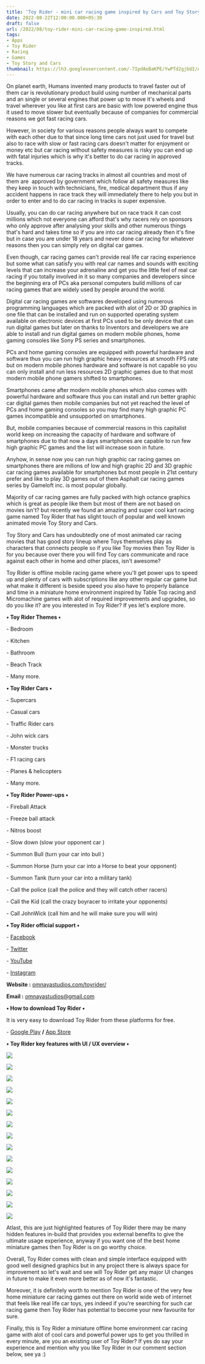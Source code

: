 ```yaml
---
title: 'Toy Rider - mini car racing game inspired by Cars and Toy Story.'
date: 2022-08-22T12:00:00.000+05:30
draft: false
url: /2022/08/toy-rider-mini-car-racing-game-inspired.html
tags: 
- Apps
- Toy Rider
- Racing
- Games
- Toy Story and Cars
thumbnail: https://lh3.googleusercontent.com/-7IpdAeBaKPE/YwPTd2gjbUI/AAAAAAAANQE/nZCMnuHOr5MjxTyKilDriUOhPrrmMklIwCNcBGAsYHQ/s1600/1661195121789857-0.png
---
```


  

On planet earth, Humans invented many products to travel faster out of them car is revolutionary product build using number of mechanical parts and an single or several engines that power up to move it's wheels and travel wherever you like at first cars are basic with low powered engine thus it used to move slower but eventually because of companies for commercial reasons we got fast racing cars.

  

However, in society for various reasons people always want to compete with each other due to that since long time cars not just used for travel but also to race with slow or fast racing cars doesn't matter for enjoyment or money etc but car racing without safety measures is risky you can end up with fatal injuries which is why it's better to do car racing in approved tracks.

  

We have numerous car racing tracks in almost all countries and most of them are  approved by government which follow all safety measures like they keep in touch with technicians, fire, medical department thus if any accident happens in race track they will immediately there to help you but in order to enter and to do car racing in tracks is super expensive.

  

Usually, you can do car racing anywhere but on race track it can cost millions which not everyone can afford that's why racers rely on sponsors who only approve after analysing your skills and other numerous things that's hard and takes time so if you are into car racing already then it's fine but in case you are under 18 years and never done car racing for whatever reasons then you can simply rely on digital car games.

  

Even though, car racing games can't provide real life car racing experience but some what can satisfy you with real car names and sounds with exciting levels that can increase your adrenaline and get you the little feel of real car racing if you totally involved in it so many companies and developers since the beginning era of PCs aka personal computers build millions of car racing games that are widely used by people around the world.

  

Digital car racing games are softwares developed using numerous programming languages which are packed with alot of 2D or 3D graphics in one file that can be installed and run on supported operating system available on electronic devices at first PCs used to be only device that can run digital games but later on thanks to Inventors and developers we are able to install and run digital games on modern mobile phones, home gaming consoles like Sony PS series and smartphones.

  

PCs and home gaming consoles are equipped with powerful hardware and software thus you can run high graphic heavy resources at smooth FPS rate but on modern mobile phones hardware and software is not capable so you can only install and run less resources 2D graphic games due to that most modern mobile phone gamers shifted to smartphones.

  

Smartphones came after modern mobile phones which also comes with powerful hardware and software thus you can install and run better graphic car digital games then mobile companies but not yet reached the level of PCs and home gaming consoles so you may find many high graphic PC games incompatible and unsupported on smartphones.

  

But, mobile companies because of commercial reasons in this capitalist world keep on increasing the capacity of hardware and software of smartphones due to that now a days smartphones are capable to run few high graphic PC games and the list will increase soon in future.

  

Anyhow, in sense now you can run high graphic car racing games on smartphones there are millons of low and high graphic 2D and 3D graphic car racing games available for smartphones but most people in 21st century prefer and like to play 3D games out of them Asphalt car racing games series by Gameloft inc. is most popular globally.

  

Majority of car racing games are fully packed with high octance graphics which is great as people like them but most of them are not based on movies isn't? but recently we found an amazing and super cool kart racing game named Toy Rider that has slight touch of popular and well known animated movie Toy Story and Cars.

  

Toy Story and Cars has undoubtedly one of most animated car racing movies that has good story lineup where Toys themselves play as characters that connects people so if you like Toy movies then Toy Rider is for you because over there you will find Toy cars communicate and race against each other in home and other places, isn't awesome?  

  

Toy Rider is offline mobile racing game where you'll get power ups to speed up and plenty of cars with subscriptions like any other regular car game but what make it different is beside speed you also have to properly balance and time in a miniature home environment inspired by Table Top racing and Micromachine games with alot of required improvements and upgrades, so do you like it? are you interested in Toy Rider? If yes let's explore more.

  

**• Toy Rider Themes •**

\- Bedroom

\- Kitchen

\- Bathroom

\- Beach Track 

\- Many more.

**• Toy Rider Cars •**

  

\- Supercars  

\- Casual cars

\- Traffic Rider cars

\- John wick cars

\- Monster trucks 

\- F1 racing cars

\- Planes & helicopters 

\- Many more.

**• Toy Rider Power-ups •**

\- Fireball Attack 

\- Freeze ball attack 

\- Nitros boost 

\- Slow down (slow your opponent car ) 

\- Summon Bull (turn your car into bull )

\- Summon Horse (turn your car into a Horse to beat your opponent)

\- Summon Tank (turn your car into a military tank)

\- Call the police (call the police and they will catch other racers)

\- Call the Kid (call the crazy boyracer to irritate your opponents)

\- Call JohnWick (call him and he will make sure you will win) 

  

**• Toy Rider official support •**

\- [Facebook](https://www.facebook.com/Omnaya-Studios-105170385375332)

\- [Twitter](https://twitter.com/toyridersgame)

\- [YouTube](https://www.youtube.com/watch?v=TNTLQUvmOmo)

\- [Instagram](https://www.instagram.com/toyriders_game/)

**Website :** [omnayastudios.com/toyrider/](http://omnayastudios.com/toyrider/)

**Email :** [omnayastudios@gmail.com](mailto:omnayastudios@gmail.com)

**• How to download Toy Rider •**

  

It is very easy to download Toy Rider from these platforms for free.

  

\- [Google Play](https://play.google.com/store/apps/details?id=com.omnayastudios.toyrider) **/** [App Store](https://apps.apple.com/us/app/toy-rider-all-star-racing/id1607511642)

**• Toy Rider key features with UI / UX overview •**

 ![](https://lh3.googleusercontent.com/-mN-sA2coy1g/YwPTcri-QII/AAAAAAAANQA/-FCeVosDPpgKAL6mpiP1jvkjPZWELu5VACNcBGAsYHQ/s1600/1661195117645310-1.png) 

  

 ![](https://lh3.googleusercontent.com/-wjuMCT6MDog/YwPTbvyVNEI/AAAAAAAANP8/LwgDFbrKYfkfaB1dOC7Xt6ufVDyPH4MGgCNcBGAsYHQ/s1600/1661195112586243-2.png) 

  

 ![](https://lh3.googleusercontent.com/-nDHZ_yrzyv8/YwPTaThB0II/AAAAAAAANP4/OKs8FxQCmAQMI1PrfaROgtzcR_YpIHiDACNcBGAsYHQ/s1600/1661195107706098-3.png) 

  

 ![](https://lh3.googleusercontent.com/-p5UgJXB7kqs/YwPTY89jgeI/AAAAAAAANP0/DPtG_pEFXToWGzlKCLuz7r66NUTcHt5FgCNcBGAsYHQ/s1600/1661195101415425-4.png) 

  

 ![](https://lh3.googleusercontent.com/-YcwHXcUSwkU/YwPTXgr2F_I/AAAAAAAANPw/CA9wObkrssoGTqTCcCwqjHl-QTGX2K-SgCNcBGAsYHQ/s1600/1661195096117570-5.png) 

  

 ![](https://lh3.googleusercontent.com/-yXdkYurNMFY/YwPTWKI3ahI/AAAAAAAANPs/QLkePqIutGUmE5v1LLZng8lxzG7O5szeQCNcBGAsYHQ/s1600/1661195090782278-6.png) 

  

 ![](https://lh3.googleusercontent.com/-uR6e4iaQgfs/YwPTU_RK8hI/AAAAAAAANPo/MbmBJGj0tv41dl6grzdOCiIiDNnLkhszgCNcBGAsYHQ/s1600/1661195084164798-7.png) 

  

 ![](https://lh3.googleusercontent.com/-sOnadvs0rJI/YwPTTOV_ZmI/AAAAAAAANPk/NpRtH16EOXojkhaP7FftNcYLuRXF7R9VQCNcBGAsYHQ/s1600/1661195079130354-8.png) 

  

 ![](https://lh3.googleusercontent.com/-0Y3dVgjGVRA/YwPTR2vJEzI/AAAAAAAANPg/AujKT82-9nQFUla3oP3q0OR8TfbhXJzfACNcBGAsYHQ/s1600/1661195074712691-9.png) 

  

 **![](https://lh3.googleusercontent.com/-qRYJR4Dy7IQ/YwPTQ0RjSgI/AAAAAAAANPc/1kGS9GJJSmsheOx1cDLez2roHqUQk0mCQCNcBGAsYHQ/s1600/1661195069966775-10.png)** 

 **![](https://lh3.googleusercontent.com/-B1AXRjMygn0/YwPTPr_ebCI/AAAAAAAANPY/-u6O-zdNKKEoZ3oaEpZRgg8BctClcsGYwCNcBGAsYHQ/s1600/1661195065134453-11.png)** 

 **![](https://lh3.googleusercontent.com/-nXUUxVD-YpI/YwPTOXUfvGI/AAAAAAAANPU/vM-Vt9s-A14kP1D_JMxzbVzkzxrF82myQCNcBGAsYHQ/s1600/1661195061004394-12.png)** 

 **![](https://lh3.googleusercontent.com/-S7knHJlJXOE/YwPTNZ5wllI/AAAAAAAANPQ/mU3HPZGOCC0o78qCmEVgjxo3Nr24CmLhgCNcBGAsYHQ/s1600/1661195056739109-13.png)** 

 **![](https://lh3.googleusercontent.com/-523w3-KmYzo/YwPTMTsndkI/AAAAAAAANPM/mouLTP-ri5gSOJ7zI55ycT9oT3JCTKfSwCNcBGAsYHQ/s1600/1661195052173704-14.png)** 

 **![](https://lh3.googleusercontent.com/-8XJJarFv9PI/YwPTLFXa7ZI/AAAAAAAANPI/0EvMDpcea3IH93KrksZBA6WM5S8H3o1JwCNcBGAsYHQ/s1600/1661195045568369-15.png)** 

Atlast, this are just highlighted features of Toy Rider there may be many hidden features in-build that provides you external benefits to give the ultimate usage experience, anyway if you want one of the best home miniature games then Toy Rider is on go worthy choice.

  

Overall, Toy Rider comes with clean and simple interface equipped with good well designed graphics but in any project there is always space for improvement so let's wait and see will Toy Rider get any major UI changes in future to make it even more better as of now it's fantastic.

  

Moreover, it is definitely worth to mention Toy Rider is one of the very few home miniature car racing games out there on world wide web of internet that feels like real life car toys, yes indeed if you're searching for such car racing game then Toy Rider has potential to become your new favourite for sure.

  

Finally, this is Toy Rider a miniature offline home environment car racing game with alot of cool cars and powerful power ups to get you thrilled in every minute, are you an existing user of Toy Rider? If yes do say your experience and mention why you like Toy Rider in our comment section below, see ya :)